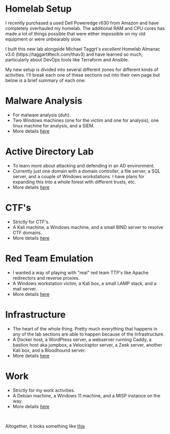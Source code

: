 Homelab Setup
=============

I recently purchased a used Dell Poweredge r630 from Amazon and have completely overhauled my homelab. The additional RAM and CPU cores has made a lot of things possible that were either impossible on my old equipment or were unbearably slow.

I built this new lab alongside Michael Taggrt's <i>excellent</i> Homelab Almanac v3.0 (https://taggart#tech.com/thav3) and have learned so much, particularly about DevOps tools like Terraform and Ansible. 

My new setup is divided into several different zones for different kinds of activities. I'll break each one of these sections out into their own page but below is a brief summary of each one: 

# Malware Analysis
- For malware analysis (duh). 
- Two Windows machines (one for the victim and one for analysis), one linux machine for analysis, and a SIEM. 
- More details [here](./malware_analysis.md) 
 
# Active Directory Lab
- To learn more about attacking and defending in an AD environment. 
- Currently just one domain with a domain controller, a file server, a SQL server, and a couple of Windows workstations. I have plans for expanding this into a whole forest with different trusts, etc. 
- More details [here](./active_directory.md) 

# CTF's
- Strictly for CTF's. 
- A Kali machine, a Windows machine, and a small BIND server to resolve CTF domains. 
- More details [here](./ctf.md) 
 
# Red Team Emulation
- I wanted a way of playing with "real" red team TTP's like Apache redirectors and reverse proxies. 
- A Windows workstation victim, a Kali box, a small LAMP stack, and a mail server. 
- More details [here](./redteam_emulation.md) 

# Infrastructure
- The heart of the whole thing. Pretty much everything that happens in any of the lab sections are able to happen because of the Infrastructure. 
- A Docker host, a WordPress server, a webserver running Caddy, a bastion host aka jumpbox, a Velociraptor server, a Zeek server, another Kali box, and a Bloodhound server.
- More details [here](./infrastructure.md) 

# Work
- Strictly for my work activities.
- A Debian machine, a Windows 11 machine, and a MISP instance on the way. 
- More details [here](./work.md) 

<br>

Altogether, it looks something like [this](./network_diagram.md) 
